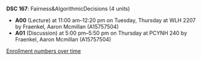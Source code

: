 **DSC 167**: Fairness&AlgorithmicDecisions (4 units)

- **A00** (Lecture) at 11:00 am–12:20 pm on Tuesday, Thursday at WLH 2207 by Fraenkel, Aaron Mcmillan (A15757504)
- **A01** (Discussion) at 5:00 pm–5:50 pm on Thursday at PCYNH 240 by Fraenkel, Aaron Mcmillan (A15757504)

[Enrollment numbers over time](./DSC167.tsv)
